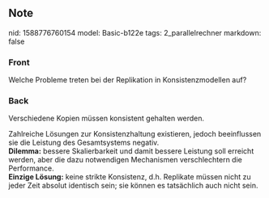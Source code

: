 ## Note
nid: 1588776760154
model: Basic-b122e
tags: 2_parallelrechner
markdown: false

### Front
Welche Probleme treten bei der Replikation in Konsistenzmodellen auf?

### Back
Verschiedene Kopien müssen konsistent gehalten werden.
<div>
  Zahlreiche Lösungen zur Konsistenzhaltung existieren, jedoch
  beeinflussen sie die Leistung des Gesamtsystems negativ.
</div>
<div>
  <b>Dilemma:</b> bessere Skalierbarkeit und damit bessere Leistung
  soll erreicht werden, aber die dazu notwendigen Mechanismen
  verschlechtern die Performance.
</div>
<div>
  <b>Einzige Lösung:</b> keine strikte Konsistenz, d.h. Replikate
  müssen nicht zu jeder Zeit absolut identisch sein; sie können es
  tatsächlich auch nicht sein.
</div>
